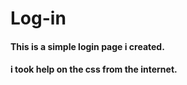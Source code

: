# Log-in

#### This is a simple login page i created.
#### i took help on the css from the internet.
